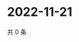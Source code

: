 # 2022-11-21

共 0 条

<!-- BEGIN WEIBO -->
<!-- 最后更新时间 Mon Nov 21 2022 17:01:29 GMT+0800 (China Standard Time) -->

<!-- END WEIBO -->
